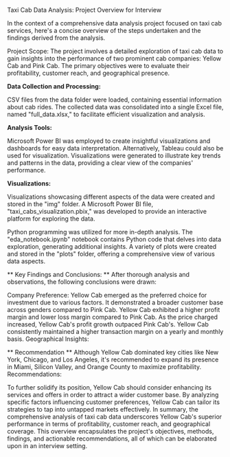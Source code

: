 Taxi Cab Data Analysis: Project Overview for Interview

In the context of a comprehensive data analysis project focused on taxi cab services, here's a concise overview of the steps undertaken and the findings derived from the analysis.

Project Scope:
The project involves a detailed exploration of taxi cab data to gain insights into the performance of two prominent cab companies: Yellow Cab and Pink Cab. The primary objectives were to evaluate their profitability, customer reach, and geographical presence.

**Data Collection and Processing:**

CSV files from the data folder were loaded, containing essential information about cab rides.
The collected data was consolidated into a single Excel file, named "full_data.xlsx," to facilitate efficient visualization and analysis.

**Analysis Tools:**

Microsoft Power BI was employed to create insightful visualizations and dashboards for easy data interpretation. Alternatively, Tableau could also be used for visualization.
Visualizations were generated to illustrate key trends and patterns in the data, providing a clear view of the companies' performance.

**Visualizations:**

Visualizations showcasing different aspects of the data were created and stored in the "img" folder.
A Microsoft Power BI file, "taxi_cabs_visualization.pbix," was developed to provide an interactive platform for exploring the data.

Python programming was utilized for more in-depth analysis.
The "eda_notebook.ipynb" notebook contains Python code that delves into data exploration, generating additional insights.
A variety of plots were created and stored in the "plots" folder, offering a comprehensive view of various data aspects.

** Key Findings and Conclusions: **
After thorough analysis and observations, the following conclusions were drawn:

Company Preference:
Yellow Cab emerged as the preferred choice for investment due to various factors.
It demonstrated a broader customer base across genders compared to Pink Cab.
Yellow Cab exhibited a higher profit margin and lower loss margin compared to Pink Cab.
As the price charged increased, Yellow Cab's profit growth outpaced Pink Cab's.
Yellow Cab consistently maintained a higher transaction margin on a yearly and monthly basis.
Geographical Insights:

** Recommendation **
Although Yellow Cab dominated key cities like New York, Chicago, and Los Angeles, it's recommended to expand its presence in Miami, Silicon Valley, and Orange County to maximize profitability.
Recommendations:

To further solidify its position, Yellow Cab should consider enhancing its services and offers in order to attract a wider customer base.
By analyzing specific factors influencing customer preferences, Yellow Cab can tailor its strategies to tap into untapped markets effectively.
In summary, the comprehensive analysis of taxi cab data underscores Yellow Cab's superior performance in terms of profitability, customer reach, and geographical coverage. This overview encapsulates the project's objectives, methods, findings, and actionable recommendations, all of which can be elaborated upon in an interview setting.